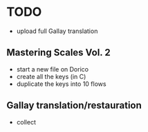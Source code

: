 # TODO

- upload full Gallay translation







## Mastering Scales Vol. 2
- start a new file on Dorico
- create all the keys (in C)
- duplicate the keys into 10 flows




## Gallay translation/restauration
- collect
